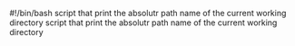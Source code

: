 #!/bin/bash
script that print the absolutr path name of the current working directory
script that print the absolutr path name of the current working directory
